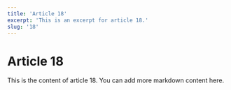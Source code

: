 ```yaml
---
title: 'Article 18'
excerpt: 'This is an excerpt for article 18.'
slug: '18'
---
```


# Article 18

This is the content of article 18. You can add more markdown content here.

